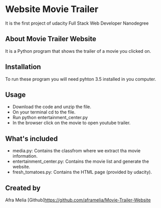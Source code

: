 # Website Movie Trailer
It is the first project of udacity Full Stack Web Developer Nanodegree


## About Movie Trailer Website
It is a Python program that shows the trailer of a movie you clicked on.

## Installation
To run these program you will need pyhton 3.5 installed in you computer.

## Usage
- Download the code and unzip the file.
- On your terminal cd to the file.
- Run python entertainment_center.py
- In the browser click on the movie to open youtube trailer.

## What's included
- media.py: Contains the classfrom where we extract tha movie information.
- entertainment_center.py: Contains the movie list and generate the website.
- fresh_tomatoes.py: Contains the HTML page (provided by udacity).

## Created by
Afra Melia
[Github]https://github.com/aframelia/Movie-Trailer-Website
